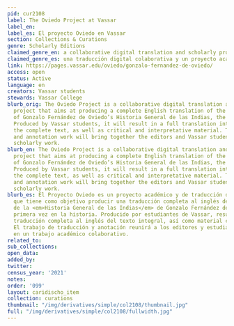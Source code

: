 ```yaml
---
pid: cur2108
label: The Oviedo Project at Vassar
label_en:
label_es: El proyecto Oviedo en Vassar
section: Collections & Curations
genre: Scholarly Editions
claimed_genre_en: a collaborative digital translation and scholarly project
claimed_genre_es: una traducción digital colaborativa y un proyecto académico
link: https://pages.vassar.edu/oviedo/gonzalo-fernandez-de-oviedo/
access: open
status: Active
language: en
creators: Vassar students
stewards: Vassar College
blurb_orig: The Oviedo Project is a collaborative digital translation and scholarly
  project that aims at producing a complete English translation of the complete text
  of Gonzalo Fernández de Oviedo’s Historia General de las Indias, the first ever.
  Produced by Vassar students, it will result in a full translation into English of
  the complete text, as well as critical and interpretative material. The translation
  and annotation work will bring together the editors and Vassar students in collaborative
  scholarly work.
blurb_en: The Oviedo Project is a collaborative digital translation and scholarly
  project that aims at producing a complete English translation of the complete text
  of Gonzalo Fernández de Oviedo’s Historia General de las Indias, the first ever.
  Produced by Vassar students, it will result in a full translation into English of
  the complete text, as well as critical and interpretative material. The translation
  and annotation work will bring together the editors and Vassar students in collaborative
  scholarly work.
blurb_es: El Proyecto Oviedo es un proyecto académico y de traducción digital colaborativa
  que tiene como objetivo producir una traducción completa al inglés del texto completo
  de la <em>Historia General de las Indias</em> de Gonzalo Fernández de Oviedo, por
  primera vez en la historia. Producido por estudiantes de Vassar, resultará en una
  traducción completa al inglés del texto integral, así como material crítico e interpretativo.
  El trabajo de traducción y anotación reunirá a los editores y estudiantes de Vassar
  en un trabajo académico colaborativo.
related_to:
sub_collections:
open_data:
added_by:
twitter:
census_year: '2021'
notes:
order: '099'
layout: caridischo_item
collection: curations
thumbnail: "/img/derivatives/simple/col2108/thumbnail.jpg"
full: "/img/derivatives/simple/col2108/fullwidth.jpg"
---
```

